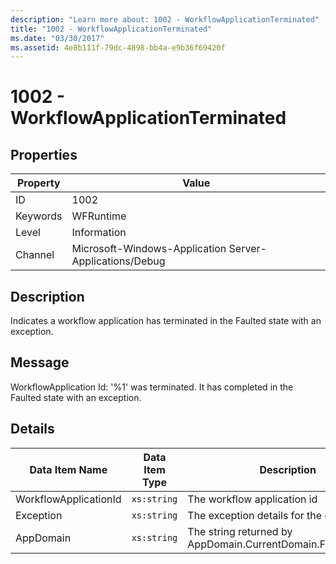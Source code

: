 ```yaml
---
description: "Learn more about: 1002 - WorkflowApplicationTerminated"
title: "1002 - WorkflowApplicationTerminated"
ms.date: "03/30/2017"
ms.assetid: 4e8b111f-79dc-4898-bb4a-e9b36f69420f
---
```

# 1002 - WorkflowApplicationTerminated

## Properties

| Property | Value |
| - | - |
|ID|1002|  
|Keywords|WFRuntime|  
|Level|Information|  
|Channel|Microsoft-Windows-Application Server-Applications/Debug|  
  
## Description  

 Indicates a workflow application has terminated in the Faulted state with an exception.  
  
## Message  

 WorkflowApplication Id: '%1' was terminated. It has completed in the Faulted state with an exception.  
  
## Details  
  
|Data Item Name|Data Item Type|Description|  
|--------------------|--------------------|-----------------|  
|WorkflowApplicationId|`xs:string`|The workflow application id|  
|Exception|`xs:string`|The exception details for the exception|  
|AppDomain|`xs:string`|The string returned by AppDomain.CurrentDomain.FriendlyName.|
